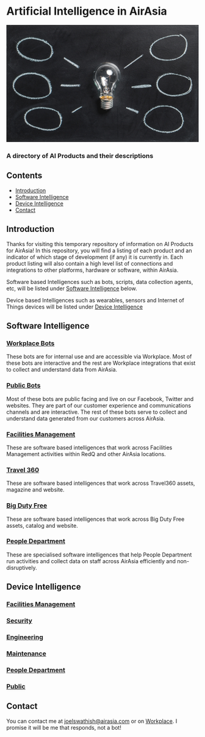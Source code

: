 # Artificial Intelligence in AirAsia
![Intelligence](Assets/pexels-photo-355948.jpeg)


### A directory of AI Products and their descriptions

## Contents

* [Introduction](#introduction)
* [Software Intelligence](#software-intelligence)
* [Device Intelligence](#device-intelligence)
* [Contact](#contact)

## Introduction

Thanks for visiting this temporary repository of information on AI Products for AirAsia! In this repository, you will find a listing of each product and an indicator of which stage of development (if any) it is currently in. Each product listing will also contain a high level list of connections and integrations to other platforms, hardware or software, within AirAsia.

Software based Intelligences such as bots, scripts, data collection agents, etc, will be listed under [Software Intelligence](#software-intelligence) below.

Device based Intelligences such as wearables, sensors and Internet of Things devices will be listed under [Device Intelligence](#device-intelligence)

## Software Intelligence

### [Workplace Bots](Workplace/Software-Workplace.md)

These bots are for internal use and are accessible via Workplace. Most of these bots are interactive and the rest are Workplace integrations that exist to collect and understand data from AirAsia.

### [Public Bots](Public/Software-Public.md)

Most of these bots are public facing and live on our Facebook, Twitter and websites. They are part of our customer experience and communications channels and are interactive. The rest of these bots serve to collect and understand data generated from our customers across AirAsia.

### [Facilities Management](Facilities/Software-Facilities.md)

These are software based intelligences that work across Facilities Management activities within RedQ and other AirAsia locations.

### [Travel 360](3sixty/Software-3sixty.md)

These are software based intelligences that work across Travel360 assets, magazine and website.

### [Big Duty Free](BigDutyFree/Software-BDF.md)

These are software based intelligences that work across Big Duty Free assets, catalog and website.

### [People Department](People/Software-People.md)

These are specialised software intelligences that help People Department run activities and collect data on staff across AirAsia efficiently and non-disruptively.


## Device Intelligence

### [Facilities Management](Facilities/Hardware-Facilities.md)

### [Security](Security/Hardware-Security.md)

### [Engineering](Engineering/Hardware-Engineering.md)

### [Maintenance](Maintenance/Hardware-Maintenance.md)

### [People Department](People/Hardware-People.md)

### [Public](Public/Hardware-Public.md)


## Contact

You can contact me at joelswathish@airasia.com or on [Workplace](https://airasia.facebook.com/profile.php?id=100014575231763). I promise it will be me that responds, not a bot!

